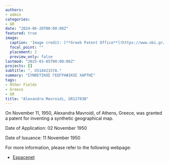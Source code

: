 ```yaml
---
authors:
- admin
categories:
- GR
date: "2024-06-20T00:00:00Z"
featured: true
image:
  caption: 'Image credit: [**Greek Patent Office**](https://www.obi.gr/obi/?tabid=127&idappli=X51766)'
  focal_point: ""
  placement: 2
  preview_only: false
lastmod: "2025-03-05T00:00:00Z"
projects: []
subtitle: ", US1442157A."
summary: "ΣΥΝΘΕΤΙΚΟΣ ΓΕΩΓΡΑΦΙΚΟΣ ΧΑΡΤΗΣ"
tags:
- Other Fields
- Greece
- GR
title: "Alexandra Mavroidi, GR12703B"
---
```

On November 11, 1950, Alexandra Mavroidi, of Athens, Greece, was granted a patent for inventing a synthetic geographical map.

Date of Application: 02 November 1950

Date of Issuance: 11 November 1950

For more information, please refer to the following webpage: 

- [Espacenet](https://worldwide.espacenet.com/patent/search/family/036834982/publication/GR12703B?q=pn%3DGR12703B)
